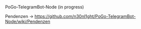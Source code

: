 PoGo-TelegramBot-Node (in progress)

Pendenzen -> https://github.com/n30nl1ght/PoGo-TelegramBot-Node/wiki/Pendenzen

